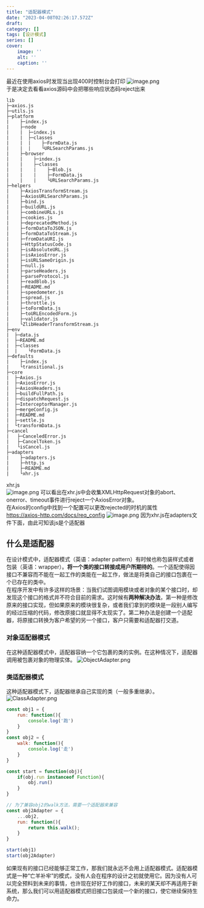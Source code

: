 ```yaml
---
title: "适配器模式"
date: "2023-04-08T02:26:17.572Z"
draft: 
category: [] 
tags: [设计模式]
series: []
cover: 
    image: ''
    alt: ''
    caption: ''
---
```

最近在使用axios时发现当出现400时控制台会打印
![image.png](https://image.jysgdyc.top:443/blog-images/20230408103127.png)  
于是决定去看看axios源码中会把哪些响应状态码reject出来
```plain
lib
├─axios.js
├─utils.js
├─platform
|    ├─index.js
|    ├─node
|    |  ├─index.js
|    |  ├─classes
|    |  |    ├─FormData.js
|    |  |    └URLSearchParams.js
|    ├─browser
|    |    ├─index.js
|    |    ├─classes
|    |    |    ├─Blob.js
|    |    |    ├─FormData.js
|    |    |    └URLSearchParams.js
├─helpers
|    ├─AxiosTransformStream.js
|    ├─AxiosURLSearchParams.js
|    ├─bind.js
|    ├─buildURL.js
|    ├─combineURLs.js
|    ├─cookies.js
|    ├─deprecatedMethod.js
|    ├─formDataToJSON.js
|    ├─formDataToStream.js
|    ├─fromDataURI.js
|    ├─HttpStatusCode.js
|    ├─isAbsoluteURL.js
|    ├─isAxiosError.js
|    ├─isURLSameOrigin.js
|    ├─null.js
|    ├─parseHeaders.js
|    ├─parseProtocol.js
|    ├─readBlob.js
|    ├─README.md
|    ├─speedometer.js
|    ├─spread.js
|    ├─throttle.js
|    ├─toFormData.js
|    ├─toURLEncodedForm.js
|    ├─validator.js
|    └ZlibHeaderTransformStream.js
├─env
|  ├─data.js
|  ├─README.md
|  ├─classes
|  |    └FormData.js
├─defaults
|    ├─index.js
|    └transitional.js
├─core
|  ├─Axios.js
|  ├─AxiosError.js
|  ├─AxiosHeaders.js
|  ├─buildFullPath.js
|  ├─dispatchRequest.js
|  ├─InterceptorManager.js
|  ├─mergeConfig.js
|  ├─README.md
|  ├─settle.js
|  └transformData.js
├─cancel
|   ├─CanceledError.js
|   ├─CancelToken.js
|   └isCancel.js
├─adapters
|    ├─adapters.js
|    ├─http.js
|    ├─README.md
|    └xhr.js
```
xhr.js  
![image.png](https://image.jysgdyc.top:443/blog-images/20230408104506.png)
可以看出在xhr.js中会收集XMLHttpRequest对象的abort、onerror、timeout事件进行reject一个AxiosError对象。  
在Axios的config中找到一个配置可以更改rejected的时机的属性  
https://axios-http.com/docs/req_config
![image.png](https://image.jysgdyc.top:443/blog-images/20230408104914.png)
因为xhr.js在adapters文件下面，由此可知该js是个适配器  
## 什么是适配器

在设计模式中，适配器模式（英语：adapter pattern）有时候也称包装样式或者包装（英语：wrapper）。**将一个类的接口转接成用户所期待的**。一个适配使得因接口不兼容而不能在一起工作的类能在一起工作，做法是将类自己的接口包裹在一个已存在的类中。  
在程序开发中有许多这样的场景：当我们试图调用模块或者对象的某个接口时，却发现这个接口的格式并不符合目前的需求。这时候有**两种解决办法**，第一种是修改原来的接口实现，但如果原来的模块很复杂，或者我们拿到的模块是一段别人编写的经过压缩的代码，修改原接口就显得不太现实了。第二种办法是创建一个适配器，将原接口转换为客户希望的另一个接口，客户只需要和适配器打交道。

### 对象适配器模式
在这种适配器模式中，适配器容纳一个它包裹的类的实例。在这种情况下，适配器调用被包裹对象的物理实体。
![ObjectAdapter.png](https://image.jysgdyc.top:443/blog-images/ObjectAdapter.png)
### 类适配器模式
这种适配器模式下，适配器继承自己实现的类（一般多重继承）。
![ClassAdapter.png](https://image.jysgdyc.top:443/blog-images/ClassAdapter.png)

```js
const obj1 = {
	run: function(){
		console.log('跑')
	}
}
const obj2 = {
	walk: function(){
		console.log('走')
	}
}

const start = function(obj){
	if(obj.run instanceof Function){
		obj.run()
	}
}

// 为了兼容obj2的walk方法，需要一个适配器来兼容
const obj2Adapter = {
	...obj2,
	run: function(){
		return this.walk();
	}
}

start(obj1)
start(obj2Adapter)

```

如果现有的接口已经能够正常工作，那我们就永远不会用上适配器模式。适配器模式是一种“亡羊补牢”的模式，没有人会在程序的设计之初就使用它。因为没有人可以完全预料到未来的事情，也许现在好好工作的接口，未来的某天却不再适用于新系统，那么我们可以用适配器模式把旧接口包装成一个新的接口，使它继续保持生命力。  







